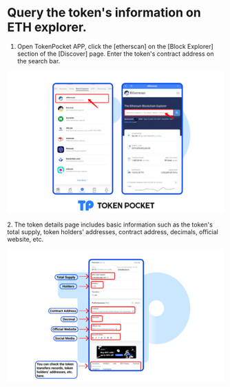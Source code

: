 # Query the token's information on ETH explorer.

1. Open TokenPocket APP, click the \[etherscan] on the \[Block Explorer] section of the \[Discover] page. Enter the token's contract address on the search bar.

![](../../../.gitbook/assets/eth3.png)

2\. The token details page includes basic information such as the token's total supply, token holders' addresses, contract address, decimals, official website, etc.

![](../../../.gitbook/assets/eth6.png)

